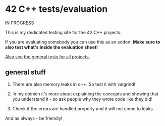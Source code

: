 # 42 C++ tests/evaluation

IN PROGRESS

This is my dedicated testing site for the 42 C++ projects.

If you are evaluating somebody you can use this as an addon. __Make sure to also test what's inside the evaluation sheet!__

[Also see the general tests for all projects.](https://github.com/poechlauerbe/42_tests)

## general stuff

1. There are also memory leaks in c++. So test it with valgrind!

2. In my opinion it's more about explaining the concepts and showing that you understand it - so ask people why they wrote code like they did!

3. Check if the errors are handled properly and it will not come to leaks


And as always - be friendly!